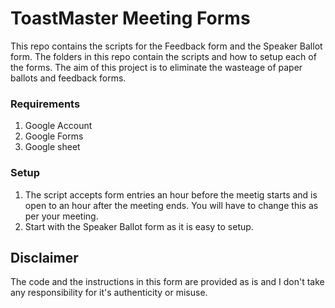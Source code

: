 # ToastMaster Meeting Forms
This repo contains the scripts for the Feedback form and the Speaker Ballot form.
The folders in this repo contain the scripts and how to setup each of the forms.
The aim of this project is to eliminate the wasteage of paper ballots and feedback forms.

### Requirements
1. Google Account
2. Google Forms
3. Google sheet

### Setup
1. The script accepts form entries an hour before the meetig starts and is open to an hour after the meeting ends. You will have to change this as per your meeting.
2. Start with the Speaker Ballot form as it is easy to setup.

## Disclaimer
The code and the instructions in this form are provided as is and I don't take any responsibility for it's authenticity or misuse.